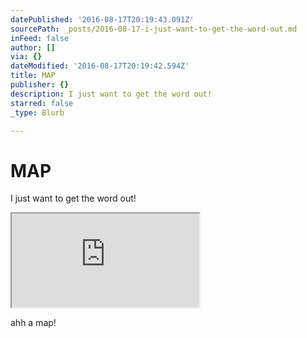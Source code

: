 ```yaml
---
datePublished: '2016-08-17T20:19:43.091Z'
sourcePath: _posts/2016-08-17-i-just-want-to-get-the-word-out.md
inFeed: false
author: []
via: {}
dateModified: '2016-08-17T20:19:42.594Z'
title: MAP
publisher: {}
description: I just want to get the word out!
starred: false
_type: Blurb

---
```

# MAP

I just want to get the word out!

<iframe src="https://the-grid.github.io/ed-location/?latitude=40.827&amp;longitude=-73.9757&amp;zoom=12&amp;address=Edgewater%2C%20New%20Jersey%2C%20United%20States" style=""></iframe>

ahh a map!